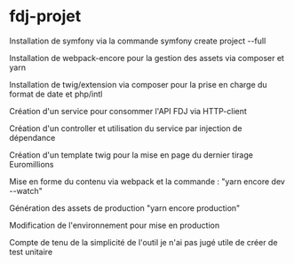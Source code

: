 # fdj-projet

Installation de symfony via la commande symfony create project --full	

Installation de webpack-encore pour la gestion des assets via composer et yarn

Installation de twig/extension via composer pour la prise en charge du format de date et php/intl

Création d'un service pour consommer l'API FDJ via HTTP-client

Création d'un controller et utilisation du service par injection de dépendance

Création d'un template twig pour la mise en page du dernier tirage Euromillions

Mise en forme du contenu via webpack et la commande : "yarn encore dev --watch"

Génération des assets de production "yarn encore production"

Modification de l'environnement pour mise en production

Compte de tenu de la simplicité de l'outil je n'ai pas jugé utile de créer de test unitaire

